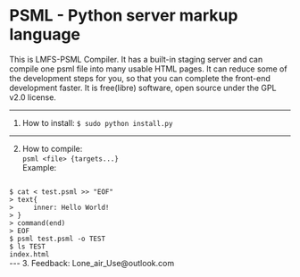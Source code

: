 # PSML - Python server markup language

This is LMFS-PSML Compiler. It has a built-in staging server and can compile one psml file into many usable HTML pages.
It can reduce some of the development steps for you, so that you can complete the front-end development faster.
It is free(libre) software, open source under the GPL v2.0 license.

---
1. How to install: <code>$ sudo python install.py</code>
---
2. How to compile:<br>
<code>psml &lt;file&gt; {targets...}</code><br>
Example: <br>
<code>
$ cat &lt; test.psml &gt;&gt; "EOF"
> text{
>     inner: Hello World!
> }
> command(end)
> EOF
$ psml test.psml -o TEST
$ ls TEST
index.html
</code>
---
3. Feedback: Lone_air_Use@outlook.com
